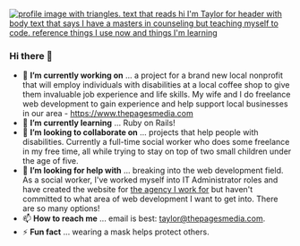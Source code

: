 [![profile image with triangles. text that reads hi I'm Taylor for header with body text that says I have a masters in counseling but teaching myself to code. reference things I use now and things I'm learning](https://res.cloudinary.com/tpage99/image/upload/v1595001681/github-readme-profile.png)](https://www.thepagesmedia.com)

### Hi there 👋

- 🔭 **I’m currently working on** ... a project for a brand new local nonprofit that will employ individuals with disabilities at a local coffee shop to give them invaluable job experience and life skills. My wife and I do freelance web development to gain experience and help support local businesses in our area - https://www.thepagesmedia.com
- 🌱 **I’m currently learning** ... Ruby on Rails!
- 👯 **I’m looking to collaborate on** ... projects that help people with disabilities. Currently a full-time social worker who does some freelance in my free time, all while trying to stay on top of two small children under the age of five. 
- 🤔 **I’m looking for help with** ... breaking into the web development field. As a social worker, I've worked myself into IT Administrator roles and have created the website for [the agency I work for](https://www.wcpartners.net) but haven't committed to what area of web development I want to get into. There are so many options!
- 📫 **How to reach me** ... email is best: [taylor@thepagesmedia.com](mailto:taylor@thepagesmedia.com).
- ⚡ **Fun fact** ... wearing a mask helps protect others.
